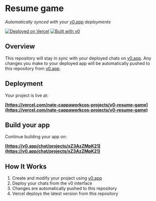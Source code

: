 # Resume game

*Automatically synced with your [v0.app](https://v0.app) deployments*

[![Deployed on Vercel](https://img.shields.io/badge/Deployed%20on-Vercel-black?style=for-the-badge&logo=vercel)](https://vercel.com/nate-cappaworkcos-projects/v0-resume-game)
[![Built with v0](https://img.shields.io/badge/Built%20with-v0.app-black?style=for-the-badge)](https://v0.app/chat/projects/xZ3AzZMpK21)

## Overview

This repository will stay in sync with your deployed chats on [v0.app](https://v0.app).
Any changes you make to your deployed app will be automatically pushed to this repository from [v0.app](https://v0.app).

## Deployment

Your project is live at:

**[https://vercel.com/nate-cappaworkcos-projects/v0-resume-game](https://vercel.com/nate-cappaworkcos-projects/v0-resume-game)**

## Build your app

Continue building your app on:

**[https://v0.app/chat/projects/xZ3AzZMpK21](https://v0.app/chat/projects/xZ3AzZMpK21)**

## How It Works

1. Create and modify your project using [v0.app](https://v0.app)
2. Deploy your chats from the v0 interface
3. Changes are automatically pushed to this repository
4. Vercel deploys the latest version from this repository